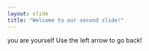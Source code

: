 ```yaml
---
layout: slide
title: "Welcome to our second slide!"
---
```

you are yourself
Use the left arrow to go back!
